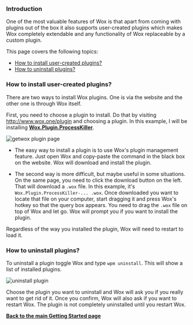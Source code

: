 ### Introduction

One of the most valuable features of Wox is that apart from coming with plugins out of the box it also supports user-created plugins which makes Wox completely extendable and any functionality of Wox replaceable by a custom plugin. 

This page covers the following topics:
- [How to install user-created plugins?](https://github.com/Wox-launcher/Wox/wiki/Getting-started.-Plugins#how-to-install-user-created-plugins)
- [How to uninstall plugins?](https://github.com/Wox-launcher/Wox/wiki/Getting-started.-Plugins#how-to-uninstall-plugins)

### How to install user-created plugins? 

There are two ways to install Wox plugins. One is via the website and the other one is through Wox itself.

First, you need to choose a plugin to install. Do that by visiting http://www.wox.one/plugin and choosing a plugin. In this example, I will be installing [**Wox.Plugin.ProcessKiller**](http://www.wox.one/plugin/21). 

![getwox plugin page](http://imgur.com/qasitjU.png)

- The easy way to install a plugin is to use Wox's plugin management feature. Just open Wox and copy-paste the command in the black box on the website. Wox will download and install the plugin.

- The second way is more difficult, but maybe useful in some situations. On the same page, you need to click the download button on the left. That will download a `.wox` file. In this example, it's `Wox.Plugin.ProcessKiller-... .wox`. Once downloaded you want to locate that file on your computer, start dragging it and press Wox's hotkey so that the query box appears. You need to drag the `.wox` file on top of Wox and let go. Wox will prompt you if you want to install the plugin. 

Regardless of the way you installed the plugin, Wox will need to restart to load it. 

### How to uninstall plugins?

To uninstall a plugin toggle Wox and type `wpm uninstall`. This will show a list of installed plugins. 

![uninstall plugin](http://imgur.com/pi1KTdw.png)

Choose the plugin you want to uninstall and Wox will ask you if you really want to get rid of it. Once you confirm, Wox will also ask if you want to restart Wox. The plugin is not completely uninstalled until you restart Wox. 


**[Back to the main Getting Started page](https://github.com/Wox-launcher/Wox/wiki/Getting-started)**